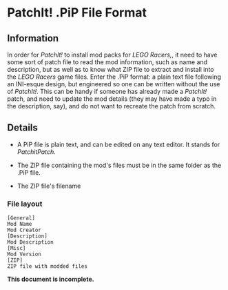 PatchIt! .PiP File Format
===========================

Information
-----------

In order for *PatchIt!* to install mod packs for *LEGO Racers,*, it need to have some sort of patch file to read the mod information, such as name and 
description, but as well as to know what ZIP file to extract and install into the *LEGO Racers* game files. Enter the .PiP format: a plain text file following an 
INI-esque design, but engineered so one can be written without the use of *PatchIt!*. This can be handy if someone has already made a *PatchIt!* patch, and need 
to update the mod details (they may have made a typo in the description, say), and do not want to recreate the patch from scratch.

Details
-------

* A PiP file is plain text, and can be edited on any text editor. It stands for *Patch*it*Patch*.

* The ZIP file containing the mod's files must be in the same folder as the .PiP file.

* The ZIP file's filename

### File layout

```
[General]
Mod Name
Mod Creator
[Description]
Mod Description
[Misc]
Mod Version
[ZIP]
ZIP file with modded files
```

**This document is incomplete.**